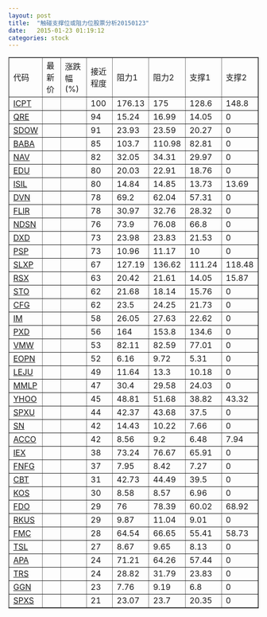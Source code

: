 ```yaml
---
layout: post
title:  "触碰支撑位或阻力位股票分析20150123"
date:   2015-01-23 01:19:12
categories: stock
---
```

<script type="text/javascript">
var stockList = []
stockList.push('gb_icpt');
stockList.push('gb_qre');
stockList.push('gb_sdow');
stockList.push('gb_baba');
stockList.push('gb_nav');
stockList.push('gb_edu');
stockList.push('gb_isil');
stockList.push('gb_dvn');
stockList.push('gb_flir');
stockList.push('gb_ndsn');
stockList.push('gb_dxd');
stockList.push('gb_psp');
stockList.push('gb_slxp');
stockList.push('gb_rsx');
stockList.push('gb_sto');
stockList.push('gb_cfg');
stockList.push('gb_im');
stockList.push('gb_pxd');
stockList.push('gb_vmw');
stockList.push('gb_eopn');
stockList.push('gb_leju');
stockList.push('gb_mmlp');
stockList.push('gb_yhoo');
stockList.push('gb_spxu');
stockList.push('gb_sn');
stockList.push('gb_acco');
stockList.push('gb_iex');
stockList.push('gb_fnfg');
stockList.push('gb_cbt');
stockList.push('gb_kos');
stockList.push('gb_fdo');
stockList.push('gb_rkus');
stockList.push('gb_fmc');
stockList.push('gb_tsl');
stockList.push('gb_apa');
stockList.push('gb_trs');
stockList.push('gb_ggn');
stockList.push('gb_spxs');
</script>
<table border="1">
 <tr>
 <td>代码</td>
 <td>最新价</td>
 <td>涨跌幅(%)</td>
 <td>接近程度</td>
 <td>阻力1</td>
 <td>阻力2</td>
 <td>支撑1</td>
 <td>支撑2</td>
</tr>
  <tr id="icpt" class="red">
  <td><a href="http://stock.finance.sina.com.cn/usstock/quotes/ICPT.html" target="_blank">ICPT</a></td><td></td><td></td><td>100</td><td>176.13</td><td>175</td><td>128.6</td><td>148.8</td></tr>
  <tr id="qre" class="red">
  <td><a href="http://stock.finance.sina.com.cn/usstock/quotes/QRE.html" target="_blank">QRE</a></td><td></td><td></td><td>94</td><td>15.24</td><td>16.99</td><td>14.05</td><td>0</td></tr>
  <tr id="sdow" class="green">
  <td><a href="http://stock.finance.sina.com.cn/usstock/quotes/SDOW.html" target="_blank">SDOW</a></td><td></td><td></td><td>91</td><td>23.93</td><td>23.59</td><td>20.27</td><td>0</td></tr>
  <tr id="baba" class="red">
  <td><a href="http://stock.finance.sina.com.cn/usstock/quotes/BABA.html" target="_blank">BABA</a></td><td></td><td></td><td>85</td><td>103.7</td><td>110.98</td><td>82.81</td><td>0</td></tr>
  <tr id="nav" class="red">
  <td><a href="http://stock.finance.sina.com.cn/usstock/quotes/NAV.html" target="_blank">NAV</a></td><td></td><td></td><td>82</td><td>32.05</td><td>34.31</td><td>29.97</td><td>0</td></tr>
  <tr id="edu" class="red">
  <td><a href="http://stock.finance.sina.com.cn/usstock/quotes/EDU.html" target="_blank">EDU</a></td><td></td><td></td><td>80</td><td>20.03</td><td>22.91</td><td>18.76</td><td>0</td></tr>
  <tr id="isil" class="red">
  <td><a href="http://stock.finance.sina.com.cn/usstock/quotes/ISIL.html" target="_blank">ISIL</a></td><td></td><td></td><td>80</td><td>14.84</td><td>14.85</td><td>13.73</td><td>13.69</td></tr>
  <tr id="dvn" class="red">
  <td><a href="http://stock.finance.sina.com.cn/usstock/quotes/DVN.html" target="_blank">DVN</a></td><td></td><td></td><td>78</td><td>69.2</td><td>62.04</td><td>57.31</td><td>0</td></tr>
  <tr id="flir" class="red">
  <td><a href="http://stock.finance.sina.com.cn/usstock/quotes/FLIR.html" target="_blank">FLIR</a></td><td></td><td></td><td>78</td><td>30.97</td><td>32.76</td><td>28.32</td><td>0</td></tr>
  <tr id="ndsn" class="red">
  <td><a href="http://stock.finance.sina.com.cn/usstock/quotes/NDSN.html" target="_blank">NDSN</a></td><td></td><td></td><td>76</td><td>73.9</td><td>76.08</td><td>66.8</td><td>0</td></tr>
  <tr id="dxd" class="green">
  <td><a href="http://stock.finance.sina.com.cn/usstock/quotes/DXD.html" target="_blank">DXD</a></td><td></td><td></td><td>73</td><td>23.98</td><td>23.83</td><td>21.53</td><td>0</td></tr>
  <tr id="psp" class="green">
  <td><a href="http://stock.finance.sina.com.cn/usstock/quotes/PSP.html" target="_blank">PSP</a></td><td></td><td></td><td>73</td><td>10.96</td><td>11.17</td><td>10</td><td>0</td></tr>
  <tr id="slxp" class="red">
  <td><a href="http://stock.finance.sina.com.cn/usstock/quotes/SLXP.html" target="_blank">SLXP</a></td><td></td><td></td><td>67</td><td>127.19</td><td>136.62</td><td>111.24</td><td>118.48</td></tr>
  <tr id="rsx" class="green">
  <td><a href="http://stock.finance.sina.com.cn/usstock/quotes/RSX.html" target="_blank">RSX</a></td><td></td><td></td><td>63</td><td>20.42</td><td>21.61</td><td>14.05</td><td>15.87</td></tr>
  <tr id="sto" class="red">
  <td><a href="http://stock.finance.sina.com.cn/usstock/quotes/STO.html" target="_blank">STO</a></td><td></td><td></td><td>62</td><td>21.68</td><td>18.14</td><td>15.76</td><td>0</td></tr>
  <tr id="cfg" class="red">
  <td><a href="http://stock.finance.sina.com.cn/usstock/quotes/CFG.html" target="_blank">CFG</a></td><td></td><td></td><td>62</td><td>23.5</td><td>24.25</td><td>21.73</td><td>0</td></tr>
  <tr id="im" class="red">
  <td><a href="http://stock.finance.sina.com.cn/usstock/quotes/IM.html" target="_blank">IM</a></td><td></td><td></td><td>58</td><td>26.05</td><td>27.63</td><td>22.62</td><td>0</td></tr>
  <tr id="pxd" class="red">
  <td><a href="http://stock.finance.sina.com.cn/usstock/quotes/PXD.html" target="_blank">PXD</a></td><td></td><td></td><td>56</td><td>164</td><td>153.8</td><td>134.6</td><td>0</td></tr>
  <tr id="vmw" class="green">
  <td><a href="http://stock.finance.sina.com.cn/usstock/quotes/VMW.html" target="_blank">VMW</a></td><td></td><td></td><td>53</td><td>82.11</td><td>82.59</td><td>77.01</td><td>0</td></tr>
  <tr id="eopn" class="red">
  <td><a href="http://stock.finance.sina.com.cn/usstock/quotes/EOPN.html" target="_blank">EOPN</a></td><td></td><td></td><td>52</td><td>6.16</td><td>9.72</td><td>5.31</td><td>0</td></tr>
  <tr id="leju" class="red">
  <td><a href="http://stock.finance.sina.com.cn/usstock/quotes/LEJU.html" target="_blank">LEJU</a></td><td></td><td></td><td>49</td><td>11.64</td><td>13.3</td><td>10.18</td><td>0</td></tr>
  <tr id="mmlp" class="red">
  <td><a href="http://stock.finance.sina.com.cn/usstock/quotes/MMLP.html" target="_blank">MMLP</a></td><td></td><td></td><td>47</td><td>30.4</td><td>29.58</td><td>24.03</td><td>0</td></tr>
  <tr id="yhoo" class="green">
  <td><a href="http://stock.finance.sina.com.cn/usstock/quotes/YHOO.html" target="_blank">YHOO</a></td><td></td><td></td><td>45</td><td>48.81</td><td>51.68</td><td>38.82</td><td>43.32</td></tr>
  <tr id="spxu" class="green">
  <td><a href="http://stock.finance.sina.com.cn/usstock/quotes/SPXU.html" target="_blank">SPXU</a></td><td></td><td></td><td>44</td><td>42.37</td><td>43.68</td><td>37.5</td><td>0</td></tr>
  <tr id="sn" class="red">
  <td><a href="http://stock.finance.sina.com.cn/usstock/quotes/SN.html" target="_blank">SN</a></td><td></td><td></td><td>42</td><td>14.43</td><td>10.22</td><td>7.66</td><td>0</td></tr>
  <tr id="acco" class="red">
  <td><a href="http://stock.finance.sina.com.cn/usstock/quotes/ACCO.html" target="_blank">ACCO</a></td><td></td><td></td><td>42</td><td>8.56</td><td>9.2</td><td>6.48</td><td>7.94</td></tr>
  <tr id="iex" class="green">
  <td><a href="http://stock.finance.sina.com.cn/usstock/quotes/IEX.html" target="_blank">IEX</a></td><td></td><td></td><td>38</td><td>73.24</td><td>76.67</td><td>65.91</td><td>0</td></tr>
  <tr id="fnfg" class="red">
  <td><a href="http://stock.finance.sina.com.cn/usstock/quotes/FNFG.html" target="_blank">FNFG</a></td><td></td><td></td><td>37</td><td>7.95</td><td>8.42</td><td>7.27</td><td>0</td></tr>
  <tr id="cbt" class="green">
  <td><a href="http://stock.finance.sina.com.cn/usstock/quotes/CBT.html" target="_blank">CBT</a></td><td></td><td></td><td>31</td><td>42.73</td><td>44.49</td><td>39.5</td><td>0</td></tr>
  <tr id="kos" class="red">
  <td><a href="http://stock.finance.sina.com.cn/usstock/quotes/KOS.html" target="_blank">KOS</a></td><td></td><td></td><td>30</td><td>8.58</td><td>8.57</td><td>6.96</td><td>0</td></tr>
  <tr id="fdo" class="green">
  <td><a href="http://stock.finance.sina.com.cn/usstock/quotes/FDO.html" target="_blank">FDO</a></td><td></td><td></td><td>29</td><td>76</td><td>78.39</td><td>60.02</td><td>68.92</td></tr>
  <tr id="rkus" class="red">
  <td><a href="http://stock.finance.sina.com.cn/usstock/quotes/RKUS.html" target="_blank">RKUS</a></td><td></td><td></td><td>29</td><td>9.87</td><td>11.04</td><td>9.01</td><td>0</td></tr>
  <tr id="fmc" class="green">
  <td><a href="http://stock.finance.sina.com.cn/usstock/quotes/FMC.html" target="_blank">FMC</a></td><td></td><td></td><td>28</td><td>64.54</td><td>66.65</td><td>55.41</td><td>58.73</td></tr>
  <tr id="tsl" class="green">
  <td><a href="http://stock.finance.sina.com.cn/usstock/quotes/TSL.html" target="_blank">TSL</a></td><td></td><td></td><td>27</td><td>8.67</td><td>9.65</td><td>8.13</td><td>0</td></tr>
  <tr id="apa" class="red">
  <td><a href="http://stock.finance.sina.com.cn/usstock/quotes/APA.html" target="_blank">APA</a></td><td></td><td></td><td>24</td><td>71.21</td><td>64.26</td><td>57.44</td><td>0</td></tr>
  <tr id="trs" class="red">
  <td><a href="http://stock.finance.sina.com.cn/usstock/quotes/TRS.html" target="_blank">TRS</a></td><td></td><td></td><td>24</td><td>28.82</td><td>31.79</td><td>23.83</td><td>0</td></tr>
  <tr id="ggn" class="red">
  <td><a href="http://stock.finance.sina.com.cn/usstock/quotes/GGN.html" target="_blank">GGN</a></td><td></td><td></td><td>23</td><td>7.76</td><td>9.19</td><td>6.8</td><td>0</td></tr>
  <tr id="spxs" class="green">
  <td><a href="http://stock.finance.sina.com.cn/usstock/quotes/SPXS.html" target="_blank">SPXS</a></td><td></td><td></td><td>21</td><td>23.07</td><td>23.7</td><td>20.35</td><td>0</td></tr>
</table>
